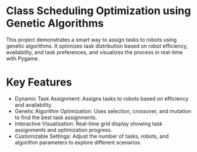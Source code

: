 # Class Scheduling Optimization using Genetic Algorithms
This project demonstrates a smart way to assign tasks to robots using genetic algorithms. It optimizes task distribution based on robot efficiency, availability, and task preferences, and visualizes the process in real-time with Pygame.
# Key Features
- Dynamic Task Assignment: Assigns tasks to robots based on efficiency and availability.
- Genetic Algorithm Optimization: Uses selection, crossover, and mutation to find the best task assignments.
- Interactive Visualization: Real-time grid display showing task assignments and optimization progress.
- Customizable Settings: Adjust the number of tasks, robots, and algorithm parameters to explore different scenarios.
